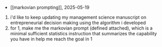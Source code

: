 - [[markovian prompting]], 
2025-05-19
1. i'd like to keep updating my management science manuscript on entrepreneurial decision making using the algorithm i developed
2. for 1, make me the markovian prompt (defined attached), which is a minimal sufficient statistics instruction that summarizes the capability you have in help me reach the goal in 1


